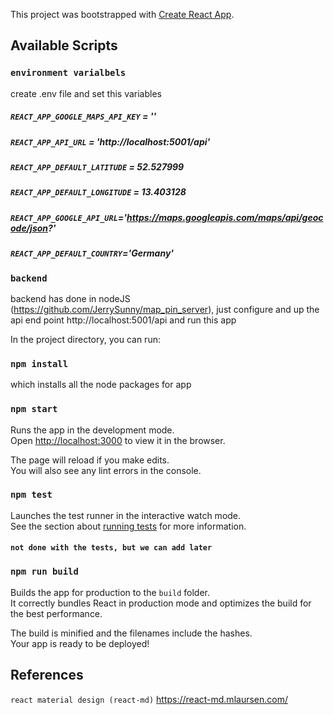 This project was bootstrapped with [Create React App](https://github.com/facebook/create-react-app).

## Available Scripts

### `environment varialbels`
create .env file and set this variables
##### `REACT_APP_GOOGLE_MAPS_API_KEY` = ''
##### `REACT_APP_API_URL` = 'http://localhost:5001/api'
##### `REACT_APP_DEFAULT_LATITUDE` = 52.527999
##### `REACT_APP_DEFAULT_LONGITUDE` = 13.403128
##### `REACT_APP_GOOGLE_API_URL`='https://maps.googleapis.com/maps/api/geocode/json?'
##### `REACT_APP_DEFAULT_COUNTRY`='Germany'

### `backend`
backend has done in nodeJS 
(https://github.com/JerrySunny/map_pin_server), just configure and up the api end point
http://localhost:5001/api and run this app

In the project directory, you can run:
### `npm install`
which installs all the node packages for app

### `npm start`
Runs the app in the development mode.<br>
Open [http://localhost:3000](http://localhost:3000) to view it in the browser.

The page will reload if you make edits.<br>
You will also see any lint errors in the console.

### `npm test`

Launches the test runner in the interactive watch mode.<br>
See the section about [running tests](https://facebook.github.io/create-react-app/docs/running-tests) for more information.

#### `not done with the tests, but we can add later`

### `npm run build`

Builds the app for production to the `build` folder.<br>
It correctly bundles React in production mode and optimizes the build for the best performance.

The build is minified and the filenames include the hashes.<br>
Your app is ready to be deployed!

## References
`react material design (react-md)` 
https://react-md.mlaursen.com/
